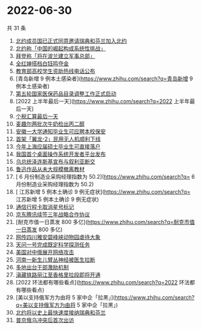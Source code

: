 # 2022-06-30

共 31 条

<!-- BEGIN ZHIHUSEARCH -->
<!-- 最后更新时间 Thu Jun 30 2022 20:21:36 GMT+0800 (China Standard Time) -->
1. [北约成员国已正式同意邀请瑞典和芬兰加入北约](https://www.zhihu.com/search?q=北约成员国已正式同意邀请瑞典和芬兰加入北约)
1. [北约称「中国的崛起构成系统性挑战」](https://www.zhihu.com/search?q=北约称「中国的崛起构成系统性挑战」)
1. [拜登称「将在波兰建立军事总部」](https://www.zhihu.com/search?q=拜登称「将在波兰建立军事总部」)
1. [全红婵搭档白钰鸣夺金](https://www.zhihu.com/search?q=全红婵搭档白钰鸣夺金)
1. [教育部高校学生资助热线电话公布](https://www.zhihu.com/search?q=教育部高校学生资助热线电话公布)
1. [青岛新增 9 例本土感染者](https://www.zhihu.com/search?q=青岛新增 9 例本土感染者)
1. [第五轮国家医保药品目录调整工作正式启动](https://www.zhihu.com/search?q=第五轮国家医保药品目录调整工作正式启动)
1. [2022 上半年最后一天](https://www.zhihu.com/search?q=2022 上半年最后一天)
1. [个税汇算最后一天](https://www.zhihu.com/search?q=个税汇算最后一天)
1. [麦趣尔两批次牛奶检出丙二醇](https://www.zhihu.com/search?q=麦趣尔两批次牛奶检出丙二醇)
1. [安徽一大学通知毕业生可应聘本校保安](https://www.zhihu.com/search?q=安徽一大学通知毕业生可应聘本校保安)
1. [首架「翼龙-2」民用无人机顺利下线](https://www.zhihu.com/search?q=首架「翼龙-2」民用无人机顺利下线)
1. [今年上海应届硕士毕业生可直接落户](https://www.zhihu.com/search?q=今年上海应届硕士毕业生可直接落户)
1. [我国首个桌面操作系统开发者平台发布](https://www.zhihu.com/search?q=我国首个桌面操作系统开发者平台发布)
1. [乌总统泽连斯基宣布与叙利亚断交](https://www.zhihu.com/search?q=乌总统泽连斯基宣布与叙利亚断交)
1. [鲁迅作品从未大规模撤离教材](https://www.zhihu.com/search?q=鲁迅作品从未大规模撤离教材)
1. [	6 月份制造业采购经理指数为 50.2](https://www.zhihu.com/search?q=	6 月份制造业采购经理指数为 50.2)
1. [	江苏新增 5 例本土确诊 9 例无症状](https://www.zhihu.com/search?q=	江苏新增 5 例本土确诊 9 例无症状)
1. [通信行程卡取消星号标记](https://www.zhihu.com/search?q=通信行程卡取消星号标记)
1. [京东腾讯续签三年战略合作协议](https://www.zhihu.com/search?q=京东腾讯续签三年战略合作协议)
1. [耐克市值一日蒸发 800 多亿](https://www.zhihu.com/search?q=耐克市值一日蒸发 800 多亿)
1. [网传四川雅安碧峰峡动物园虐待大象](https://www.zhihu.com/search?q=网传四川雅安碧峰峡动物园虐待大象)
1. [天问一号完成既定科学探测任务](https://www.zhihu.com/search?q=天问一号完成既定科学探测任务)
1. [美国对中俄展开网络攻击](https://www.zhihu.com/search?q=美国对中俄展开网络攻击)
1. [河南一新生儿臂丛神经被医生拉断](https://www.zhihu.com/search?q=河南一新生儿臂丛神经被医生拉断)
1. [多地出台干部激励机制](https://www.zhihu.com/search?q=多地出台干部激励机制)
1. [滇藏铁路丽江至香格里拉段即将开通](https://www.zhihu.com/search?q=滇藏铁路丽江至香格里拉段即将开通)
1. [2022 环法都有哪些看点](https://www.zhihu.com/search?q=2022 环法都有哪些看点)
1. [美以支持俄军方为由将 5 家中企「拉黑」](https://www.zhihu.com/search?q=美以支持俄军方为由将 5 家中企「拉黑」)
1. [北约将以史上最快速度接纳瑞典和芬兰](https://www.zhihu.com/search?q=北约将以史上最快速度接纳瑞典和芬兰)
1. [普京俄乌冲突后首次出访](https://www.zhihu.com/search?q=普京俄乌冲突后首次出访)
<!-- END ZHIHUSEARCH -->
